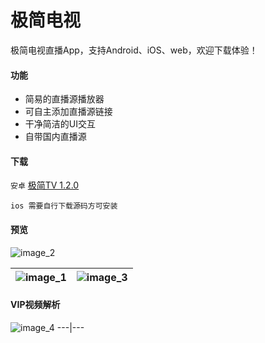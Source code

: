 # 极简电视

极简电视直播App，支持Android、iOS、web，欢迎下载体验！

#### 功能

- 简易的直播源播放器
- 可自主添加直播源链接
- 干净简洁的UI交互
- 自带国内直播源

#### 下载

`安卓` [极简TV 1.2.0](https://github.com/aiyakuaile/easy_tv_live/releases)

`ios 需要自行下载源码方可安装`

#### 预览

![image_2](https://raw.githubusercontent.com/aiyakuaile/easy_tv_live/main/img_2.jpeg)

![image_1](https://raw.githubusercontent.com/aiyakuaile/easy_tv_live/main/img_1.jpeg) | ![image_3](https://raw.githubusercontent.com/aiyakuaile/easy_tv_live/main/img_3.jpeg)
---|---

#### VIP视频解析

![image_4](https://raw.githubusercontent.com/aiyakuaile/easy_tv_live/main/img_4.jpeg)
---|---



